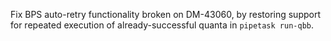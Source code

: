 Fix BPS auto-retry functionality broken on DM-43060, by restoring support for repeated execution of already-successful quanta in `pipetask run-qbb`.
